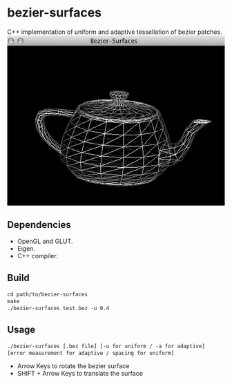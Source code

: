 bezier-surfaces
===============
C++ implementation of uniform and adaptive tessellation of bezier patches.
![Screenshot](img/gif-1.gif?raw=true)


## Dependencies

 * OpenGL and GLUT.
 * Eigen.
 * C++ compiler.

## Build
```
cd path/to/bezier-surfaces
make
./bezier-surfaces test.bez -u 0.4
```

## Usage
```
./bezier-surfaces [.bez file] [-u for uniform / -a for adaptive] [error measurement for adaptive / spacing for uniform]
```

 * Arrow Keys to rotate the bezier surface
 * SHIFT + Arrow Keys to translate the surface
